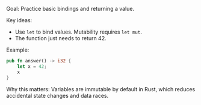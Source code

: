 Goal: Practice basic bindings and returning a value.

Key ideas:
- Use `let` to bind values. Mutability requires `let mut`.
- The function just needs to return 42.

Example:

```rust
pub fn answer() -> i32 {
    let x = 42;
    x
}
```

Why this matters: Variables are immutable by default in Rust, which reduces accidental state changes and data races.




